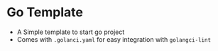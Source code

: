 # Go Template

- A Simple template to start go project
- Comes with `.golanci.yaml` for easy integration with `golangci-lint`
